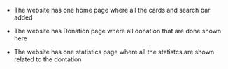 * The website has one home page where all the cards and search bar added


* The website has Donation page where all donation that are done shown here
* The website has one statistics page where all the statistcs are shown related to the dontation